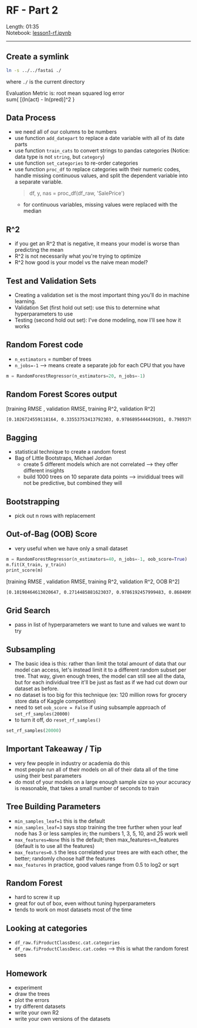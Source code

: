 # RF - Part 2

Length: 01:35  
Notebook:  [lesson1-rf.ipynb](https://github.com/fastai/fastai/blob/master/courses/ml1/lesson1-rf.ipynb)  

---

## Create a symlink
```bash
ln -s ../../fastai ./
```  
where `./` is the current directory
  
  
Evaluation Metric is:  root mean squared log error  
sum{ [(ln(act) - ln(pred)]^2 }  

## Data Process  
- we need all of our columns to be numbers
- use function `add_datepart` to replace a date variable with all of its date parts
- use function `train_cats` to convert strings to pandas categories (Notice: data type is not `string`, but `category`)
- use function `set_categories` to re-order categories  
- use function `proc_df` to replace categories with their numeric codes, handle missing continuous values, and split the dependent variable into a separate variable.
  >df, y, nas = proc_df(df_raw, 'SalePrice')
  - for continuous variables, missing values were replaced with the median

## R^2
- if you get an R^2 that is negative, it means your model is worse than predicting the mean
- R^2 is not necessarily what you're trying to optimize
- R^2 how good is your model vs the naive mean model?

## Test and Validation Sets
- Creating a validation set is the most important thing you'll do in machine learning.
- Validation Set (first hold out set): use this to determine what hyperparameters to use
- Testing (second hold out set): I've done modeling, now I'll see how it works

## Random Forest code
- `n_estimators` = number of trees
- `n_jobs=-1` --> means create a separate job for each CPU that you have  
```python
m = RandomForestRegressor(n_estimators=20, n_jobs=-1)
```

## Random Forest Scores output
[training RMSE , validation RMSE, training R^2, validation R^2]
```bash
[0.1026724559118164, 0.33553753413792303, 0.9786895444439101, 0.79893791069374753]
```

## Bagging
- statistical technique to create a random forest
- Bag of Little Bootstraps, Michael Jordan
  - create 5 different models which are not correlated --> they offer different insights
  - build 1000 trees on 10 separate data points --> invididual trees will not be predictive, but combined they will
 
## Bootstrapping
- pick out n rows with replacement

## Out-of-Bag (OOB) Score
- very useful when we have only a small dataset
```python
m = RandomForestRegressor(n_estimators=40, n_jobs=-1, oob_score=True)
m.fit(X_train, y_train)
print_score(m)
```
[training RMSE , validation RMSE, training R^2, validation R^2, OOB R^2]
```bash
[0.10198464613020647, 0.2714485881623037, 0.9786192457999483, 0.86840992079038759, 0.84831537630038534]
```

## Grid Search
- pass in list of hyperparameters we want to tune and values we want to try

## Subsampling
- The basic idea is this: rather than limit the total amount of data that our model can access, let's instead limit it to a different random subset per tree. That way, given enough trees, the model can still see all the data, but for each individual tree it'll be just as fast as if we had cut down our dataset as before.
- no dataset is too big for this technique (ex: 120 million rows for grocery store data of Kaggle competition)
- need to set `oob_score = False` if using subsample approach of `set_rf_samples(20000)`
- to turn it off, do `reset_rf_samples()`
```python
set_rf_samples(20000)
```

## Important Takeaway / Tip
- very few people in industry or academia do this
- most people run all of their models on all of their data all of the time using their best parameters
- do most of your models on a large enough sample size so your accuracy is reasonable, that takes a small number of seconds to train

## Tree Building Parameters
- `min_samples_leaf=1` this is the default
- `min_samples_leaf=3` says stop training the tree further when your leaf node has 3 or less samples in; the numbers 1, 3, 5, 10, and 25 work well
- `max_features=None` this is the default; then max_features=n_features (default is to use all the features)
- `max_features=0.5` the less correlated your trees are with each other, the better; randomly choose half the features
- `max_features` in practice, good values range from 0.5 to log2 or sqrt

## Random Forest
- hard to screw it up
- great for out of box, even without tuning hyperparameters
- tends to work on most datasets most of the time

## Looking at categories
- `df_raw.fiProductClassDesc.cat.categories`
- `df_raw.fiProductClassDesc.cat.codes`  --> this is what the random forest sees

## Homework
- experiment
- draw the trees
- plot the errors
- try different datasets
- write your own R2
- write your own versions of the datasets





